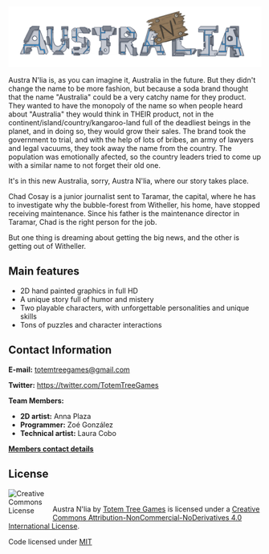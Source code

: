 ![Alpha header](/WikiResources/concept_header.png)



Austra N'lia is, as you can imagine it, Australia in the future. But they didn't change the name to be more fashion, but because a soda brand thought that the name "Australia" could be a very catchy name for they product. They wanted to have the monopoly of the name so when people heard about "Australia" they would think in THEIR product, not in the continent/island/country/kangaroo-land full of the deadliest beings in the planet, and in doing so, they would grow their sales. The brand took the government to trial, and with the help of lots of bribes, an army of lawyers and legal vacuums, they took away the name from the country. The population was emotionally afected, so the country leaders tried to come up with a similar name to not forget their old one.

It's in this new Australia, sorry, Austra N'lia, where our story takes place.

Chad Cosay is a junior journalist sent to Taramar, the capital, where he has to investigate why the bubble-forest from Witheller, his home, have stopped receiving maintenance. Since his father is the maintenance director in Taramar, Chad is the right person for the job.

But one thing is dreaming about getting the big news, and the other is getting out of Witheller.

## Main features
* 2D hand painted graphics in full HD
* A unique story full of humor and mistery
* Two playable characters, with unforgettable personalities and unique skills
* Tons of puzzles and character interactions

## Contact Information
**E-mail:** totemtreegames@gmail.com

**Twitter:** https://twitter.com/TotemTreeGames

**Team Members:**
* **2D artist:** Anna Plaza
* **Programmer:** Zoé González
* **Technical artist:** Laura Cobo

[**Members contact details**](/wiki/Team-Members)

## License

<a rel="license" href="http://creativecommons.org/licenses/by-nc-nd/4.0/"><img alt="Creative Commons License" align="left" src="https://i.creativecommons.org/l/by-nc-nd/4.0/88x31.png" width=88 /></a><br />


<span xmlns:dct="http://purl.org/dc/terms/" property="dct:title">Austra N'lia</span> by <a xmlns:cc="http://creativecommons.org/ns#" href="https://twitter.com/TotemTreeGames" property="cc:attributionName" rel="cc:attributionURL">Totem Tree Games</a> is licensed under a <a rel="license" href="http://creativecommons.org/licenses/by-nc-nd/4.0/">Creative Commons Attribution-NonCommercial-NoDerivatives 4.0 International License</a>.

Code licensed under [MIT](https://github.com/ShadowOfDragons/AustraNlia/blob/master/LICENSE)
